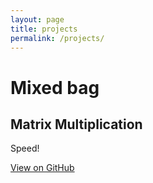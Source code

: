 ```yaml
---
layout: page
title: projects
permalink: /projects/
---
```


# Mixed bag

## Matrix Multiplication 

Speed!

[View on GitHub](https://github.com/ooisin/matmul_pthreads)

